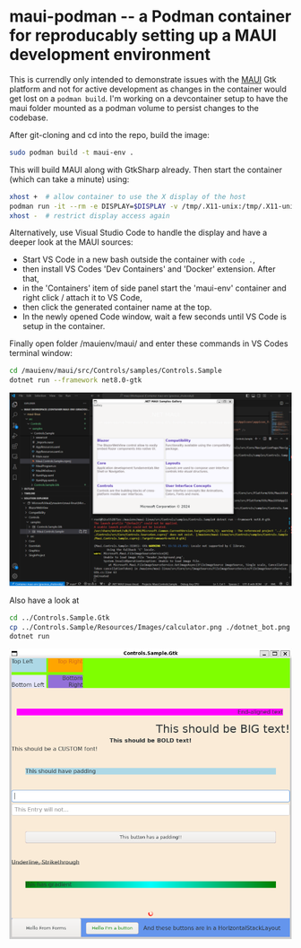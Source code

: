 # maui-podman -- a Podman container for reproducably setting up a MAUI development environment

This is currendly only intended to demonstrate issues with the [MAUI](https://github.com/lytico/maui) Gtk platform and not 
for active development as changes in the container would get lost on a `podman build`. I'm working on a devcontainer setup to have the maui folder mounted as a podman volume to persist changes to the codebase.

<!--
Note: You need to have [Podman](https://podman.io/docs/installation) installed and set up 
on your system to use this.
-->

After git-cloning and cd into the repo, build the image:

```sh
sudo podman build -t maui-env .
```

This will build MAUI along with GtkSharp already. Then start the container (which can take a minute) using:

```sh
xhost +  # allow container to use the X display of the host
podman run -it --rm -e DISPLAY=$DISPLAY -v /tmp/.X11-unix:/tmp/.X11-unix maui-env bash
xhost -  # restrict display access again
```

Alternatively, use Visual Studio Code to handle the display and have a deeper look at the MAUI sources:
* Start VS Code in a new bash outside the container with `code .`,
* then install VS Codes 'Dev Containers' and 'Docker' extension. After that, 
* in the 'Containers' item of side panel start the 'maui-env' container and right click / attach it to VS Code, 
* then click the generated container name at the top. 
* In the newly opened Code window, wait a few seconds until VS Code is setup in the container.

Finally open folder /mauienv/maui/ and enter these commands in VS Codes terminal window:

```sh
cd /mauienv/maui/src/Controls/samples/Controls.Sample
dotnet run --framework net8.0-gtk
```

![Controls.Sample](./pics/ControlsSample.png)

Also have a look at

```sh
cd ../Controls.Sample.Gtk
cp ../Controls.Sample/Resources/Images/calculator.png ./dotnet_bot.png  # someone forgot to git add the image
dotnet run
```

![Controls.Sample.Gtk](./pics/ControlsSampleGtk.png)
